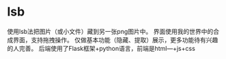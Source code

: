 # lsb

使用lsb法把图片（或小文件）藏到另一张png图片中。
界面使用我的世界中的合成界面，支持拖拽操作。
仅做基本功能（隐藏、提取）展示，更多功能待有兴趣的人完善。
后端使用了Flask框架+python语言，前端是html—+js+css
